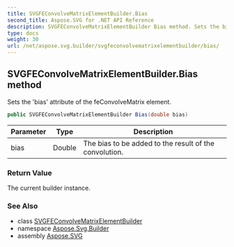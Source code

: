 ```yaml
---
title: SVGFEConvolveMatrixElementBuilder.Bias
second_title: Aspose.SVG for .NET API Reference
description: SVGFEConvolveMatrixElementBuilder Bias method. Sets the bias attribute of the feConvolveMatrix element
type: docs
weight: 30
url: /net/aspose.svg.builder/svgfeconvolvematrixelementbuilder/bias/
---
```

## SVGFEConvolveMatrixElementBuilder.Bias method

Sets the 'bias' attribute of the feConvolveMatrix element.

```csharp
public SVGFEConvolveMatrixElementBuilder Bias(double bias)
```

| Parameter | Type | Description |
| --- | --- | --- |
| bias | Double | The bias to be added to the result of the convolution. |

### Return Value

The current builder instance.

### See Also

* class [SVGFEConvolveMatrixElementBuilder](../)
* namespace [Aspose.Svg.Builder](../../../aspose.svg.builder/)
* assembly [Aspose.SVG](../../../)
